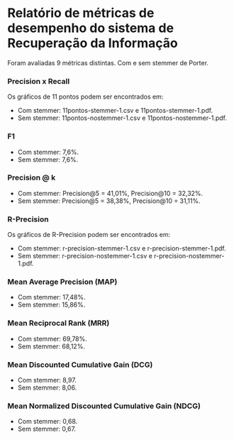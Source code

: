 # Relatório de métricas de desempenho do sistema de Recuperação da Informação

Foram avaliadas 9 métricas distintas. Com e sem stemmer de Porter.

### Precision x Recall

Os gráficos de 11 pontos podem ser encontrados em:

- Com stemmer: 11pontos-stemmer-1.csv e 11pontos-stemmer-1.pdf.
- Sem stemmer: 11pontos-nostemmer-1.csv e 11pontos-nostemmer-1.pdf.

### F1

- Com stemmer: 7,6%.
- Sem stemmer: 7,6%.

### Precision @ k

- Com stemmer: Precision@5 = 41,01%, Precision@10 = 32,32%.
- Sem stemmer: Precision@5 = 38,38%, Precision@10 = 31,11%.

### R-Precision

Os gráficos de R-Precision podem ser encontrados em:

- Com stemmer: r-precision-stemmer-1.csv e r-precision-stemmer-1.pdf.
- Sem stemmer: r-precision-nostemmer-1.csv e r-precision-nostemmer-1.pdf.

### Mean Average Precision (MAP)

- Com stemmer: 17,48%.
- Sem stemmer: 15,86%.

### Mean Reciprocal Rank (MRR)

- Com stemmer: 69,78%.
- Sem stemmer: 68,12%.

### Mean Discounted Cumulative Gain (DCG)

- Com stemmer: 8,97.
- Sem stemmer: 8,06.

### Mean Normalized Discounted Cumulative Gain (NDCG)

- Com stemmer: 0,68.
- Sem stemmer: 0,67.
